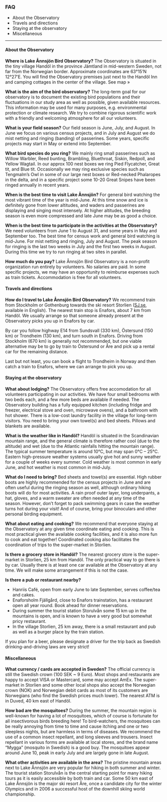 ### FAQ

- About the Observatory
- Travels and directions
- Staying at the observatory
- Miscellaneous

- - -

#### About the Observatory

**Where is Lake Ånnsjön Bird Observatory?**
The Observatory is situated in the tiny village Handöl in the province Jämtland in mid-western Sweden, not far from the Norwegian border. Approximate coordinates are 63°15’N 12°27’E. You will find the Observatory premises just next to the Handöl Inn and camping cottages in the center of the village. See map »

**What is the aim of the bird observatory?**
The long-term goal for our observatory is to document the existing bird populations and their fluctuations in our study area as well as possible, given available resources. This information may be used for many purposes, e.g. environmental protection or climate research. We try to combine rigorous scientific work with a friendly and welcoming atmosphere for all our volunteers.

**What is your field season?**
Our field season is June, July, and August. In June we focus on various census projects, and in July and August we do mist netting and ringing (banding) of passerines. Some years, specific projects may start in May or extend into September.

**What bird species do you ring?**
We mainly ring small passerines such as Willow Warbler, Reed bunting, Brambling, Bluethroat, Siskin, Redpoll, and Yellow Wagtail. In our approx 100 nest boxes we ring Pied Flycatcher, Great tit, and Blue tit. Occasionally we may ring exclusive species such as Tengmalm’s Owl in some of our large nest boxes or Red-necked Phalaropes in the delta, and in a specific project some 10-20 Great Snipes have been ringed annually in recent years.

**When is the best time to visit Lake Ånnsjön?**
For general bird watching the most vibrant time of the year is mid-June. At this time snow and ice is definitely gone from lower altitudes, and waders and passerines are displaying and singing most intensely. At higher altitudes, the breeding season is even more compressed and late June may be as good a choice.

**When is the best time to participate in the activities at the Observatory?**
We need volunteers from June 1 to August 31, and some years in May and September too. The best time for census work and general bird watching is mid-June. For mist netting and ringing, July and August. The peak season for ringing is the last two weeks in July and the first two weeks in August. During this time we try to run ringing at two sites in parallel.

**How much do you pay?**
Lake Ånnsjön Bird Observatory is a non-profit organization run entirely by volunteers. No salaries are paid. In some specific projects, we may have an opportunity to reimburse expenses such as train tickets. Accommodation is free for all volunteers.

#### Travels and directions

**How do I travel to Lake Ånnsjön Bird Observatory?**
We recommend train from Stockholm or Gothenburg towards the ski resort Storlien ([SJ.se](http://www.sj.se), available in English). The nearest train stop is Enafors, about 7 km from Handöl. We usually arrange so that someone already present at the Observatory picks you up in Enafors by car.

By car you follow highway E14 from Sundsvall (330 km), Östersund (150 km) or Trondheim (130 km), and turn south in Enafors. Driving from Stockholm (670 km) is generally not recommended, but one viable alternative may be to go by train to Östersund or Åre and pick up a rental car for the remaining distance.

Last but not least, you can book a flight to Trondheim in Norway and then catch a train to Enafors, where we can arrange to pick you up.

#### Staying at the observatory

**What about lodging?**
The Observatory offers free accomodation for all volunteers participating in our activities. We have four small bedrooms with two beds each, and a few more beds are available if needed. The Observatory building has a fully equipped kitchen (including fridge and freezer, electrical stove and oven, microwave ovens), and a bathroom with hot shower. There is a low-cost laundry facility in the village for long-term visitors. You need to bring your own towel(s) and bed sheets. Pillows and blankets are available.

**What is the weather like in Handöl?**
Handöl is situated in the Scandinavian mountain range, and the general climate is therefore rather cool (due to the altitude) and wet (due to the Atlantic rainfalls hitting the mountain range). The typical summer temperature is around 10°C, but may span 0°C – 25°C. Eastern high-pressure weather systems usually give hot and sunny weather for a couple of weeks every summer. Cold weather is most common in early June, and hot weather is most common in mid-July.

**What do I need to bring?**
Bed sheets and towel(s) are essential. High rubber boots are highly recommended for the census projects in June and are often useful during the ringing season as well, although ordinary hiking boots will do for most activities. A rain proof outer layer, long underpants, a hat, gloves, and a warm sweater are often needed at any time of the season. However, don’t forget to pack swimming gears in case the weather turns hot during your visit! And of course, bring your binoculars and other personal birding equipment.

**What about eating and cooking?**
We recommend that everyone staying at the Observatory at any given time coordinate eating and cooking. This is most practical given the available cooking facilities, and it is also more fun to cook and eat together! Coordinated cooking also facilitates the coordination of trips to the super-market in Storlien.

**Is there a grocery store in Handöl?**
The nearest grocery store is the super-market in Storlien, 25 km from Handöl. The only practical way to go there is by car. Usually there is at least one car available at the Observatory at any time. We will make some arrangement if this is not the case.

**Is there a pub or restaurant nearby?**
- Hanriis Café, open from early June to late September, serves coffee/tea and cakes.
- Enaforsholm Fjällgård, close to Enafors trainstation, has a restaurant open all year round. Book ahead for dinner reservations.
- During summer the tourist station Storulvån some 15 km up in the mountains is open, and is known to have a very good but somewhat pricy restaurant.
- In the village Storlien, 25 km away, there is a small restaurant and pub as well as a burger place by the train station.

If you plan for a beer, please designate a driver for the trip back as Swedish drinking-and-driving laws are very strict!

#### Miscellaneous

**What currency / cards are accepted in Sweden?**
The official currency is still the Swedish crown (100 SEK ~ 9 Euro). Most shops and restaurants are happy to accept VISA or Mastercard, some may accept AmEx. The super-market in Storlien and some other local shops also accept the Norwegian crown (NOK) and Norwegian debit cards as most of its customers are Norwegians (who find the Swedish prices much lower). The nearest ATM is in Duved, 40 km east of Handöl.

**How bad are the mosquitoes?**
During the summer, the mountain region is well-known for having a lot of mosquitoes, which of course is fortunate for all insectivorous birds breeding here! To bird-watchers, the mosquitoes can be really annoying from time to time and cause itching and one or two sleepless nights, but are harmless in terms of diseases. We recommend the use of a common insect repellant, and long sleeves and trousers. Insect repellant in various forms are available at local stores, and the brand name “Mygga” (mosquito in Swedish) is a good buy. The mosquitoes appear around June 10, peak in early July and are largely gone in late August.

**What other activities are available in the area?**
The pristine mountain areas next to Lake Ånnsjön are very popular for hiking in both summer and winter. The tourist station Storulvån is the central starting point for many hiking tours as it is easily accessible by both train and car. Some 50 km east of Lake Ånnsjön is the major ski resort Åre, once a candidate city for the winter Olympics and in 2006 a successful host of the downhill skiing world championship.